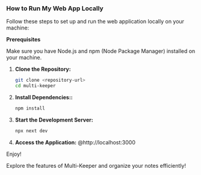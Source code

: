 ### How to Run My Web App Locally

Follow these steps to set up and run the web application locally on your machine:

**Prerequisites**

Make sure you have Node.js and npm (Node Package Manager) installed on your machine.

1. **Clone the Repository:**

   ```bash
   git clone <repository-url>
   cd multi-keeper

2. **Install Dependencies::**

   ```bash
   npm install

3. **Start the Development Server:**

   ```bash
   npx next dev

4. **Access the Application:**
   @http://localhost:3000

Enjoy!

Explore the features of Multi-Keeper and organize your notes efficiently!
